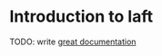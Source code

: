 # Introduction to laft

TODO: write [great documentation](http://jacobian.org/writing/what-to-write/)
